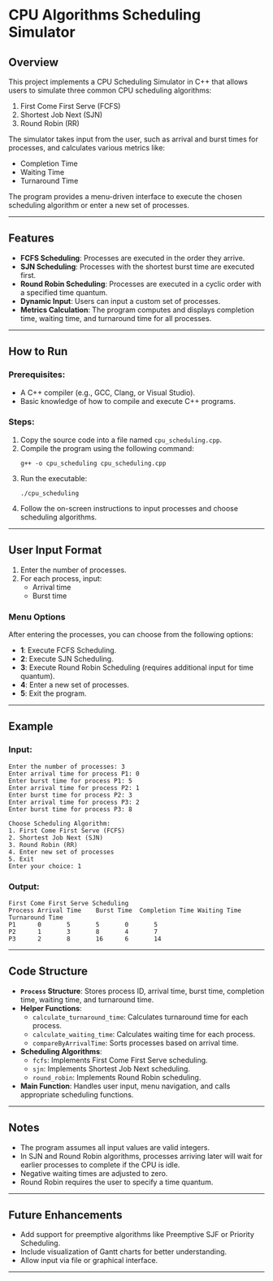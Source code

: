 # CPU Algorithms Scheduling Simulator

## Overview
This project implements a CPU Scheduling Simulator in C++ that allows users to simulate three common CPU scheduling algorithms:
1. First Come First Serve (FCFS)
2. Shortest Job Next (SJN)
3. Round Robin (RR)

The simulator takes input from the user, such as arrival and burst times for processes, and calculates various metrics like:
- Completion Time
- Waiting Time
- Turnaround Time

The program provides a menu-driven interface to execute the chosen scheduling algorithm or enter a new set of processes.

---

## Features
- **FCFS Scheduling**: Processes are executed in the order they arrive.
- **SJN Scheduling**: Processes with the shortest burst time are executed first.
- **Round Robin Scheduling**: Processes are executed in a cyclic order with a specified time quantum.
- **Dynamic Input**: Users can input a custom set of processes.
- **Metrics Calculation**: The program computes and displays completion time, waiting time, and turnaround time for all processes.

---

## How to Run
### Prerequisites:
- A C++ compiler (e.g., GCC, Clang, or Visual Studio).
- Basic knowledge of how to compile and execute C++ programs.

### Steps:
1. Copy the source code into a file named `cpu_scheduling.cpp`.
2. Compile the program using the following command:
   ```
   g++ -o cpu_scheduling cpu_scheduling.cpp
   ```
3. Run the executable:
   ```
   ./cpu_scheduling
   ```
4. Follow the on-screen instructions to input processes and choose scheduling algorithms.

---

## User Input Format
1. Enter the number of processes.
2. For each process, input:
   - Arrival time
   - Burst time

### Menu Options
After entering the processes, you can choose from the following options:
- **1**: Execute FCFS Scheduling.
- **2**: Execute SJN Scheduling.
- **3**: Execute Round Robin Scheduling (requires additional input for time quantum).
- **4**: Enter a new set of processes.
- **5**: Exit the program.

---

## Example
### Input:
```
Enter the number of processes: 3
Enter arrival time for process P1: 0
Enter burst time for process P1: 5
Enter arrival time for process P2: 1
Enter burst time for process P2: 3
Enter arrival time for process P3: 2
Enter burst time for process P3: 8

Choose Scheduling Algorithm:
1. First Come First Serve (FCFS)
2. Shortest Job Next (SJN)
3. Round Robin (RR)
4. Enter new set of processes
5. Exit
Enter your choice: 1
```

### Output:
```
First Come First Serve Scheduling
Process	Arrival Time	Burst Time	Completion Time	Waiting Time	Turnaround Time
P1		0		5		5		0		5
P2		1		3		8		4		7
P3		2		8		16		6		14
```

---

## Code Structure
- **`Process` Structure**: Stores process ID, arrival time, burst time, completion time, waiting time, and turnaround time.
- **Helper Functions**:
  - `calculate_turnaround_time`: Calculates turnaround time for each process.
  - `calculate_waiting_time`: Calculates waiting time for each process.
  - `compareByArrivalTime`: Sorts processes based on arrival time.
- **Scheduling Algorithms**:
  - `fcfs`: Implements First Come First Serve scheduling.
  - `sjn`: Implements Shortest Job Next scheduling.
  - `round_robin`: Implements Round Robin scheduling.
- **Main Function**: Handles user input, menu navigation, and calls appropriate scheduling functions.

---

## Notes
- The program assumes all input values are valid integers.
- In SJN and Round Robin algorithms, processes arriving later will wait for earlier processes to complete if the CPU is idle.
- Negative waiting times are adjusted to zero.
- Round Robin requires the user to specify a time quantum.

---

## Future Enhancements
- Add support for preemptive algorithms like Preemptive SJF or Priority Scheduling.
- Include visualization of Gantt charts for better understanding.
- Allow input via file or graphical interface.

---



